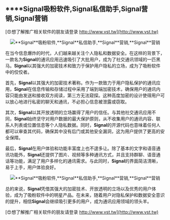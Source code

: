 ## ****Signal**吸粉软件,**Signal**私信助手,**Signal**营销,**Signal**营销**

[😍想了解推广相关软件的朋友请登录 http://www.vst.tw](http://www.vst.tw)

 <center><img src="https://vst.tw/MP4/tuiguang/png/0.png" alt="**Signal**吸粉软件,**Signal**私信助手,**Signal**营销,**Signal**营销"></center>

在当今信息爆炸的时代，人们越来越关注个人隐私和数据安全。在这样的背景下，一款名为**Signal**的通讯应用迅速吸引了大批用户，成为了社交通讯领域的一匹黑马。**Signal**以其强大的加密技术和致力于保护用户隐私的立场，成为了吸粉软件中的佼佼者。

首先，**Signal**以其强大的加密技术著称。作为一款致力于用户隐私保护的通讯应用，**Signal**在信息传输和存储过程中采用了端到端加密技术，确保用户的通讯内容只能由发送和接收双方阅读，第三方无法窥探。这种高度加密的设计使得用户可以放心地进行私密的聊天和通讯，不必担心信息被泄露或窃取。

其次，**Signal**以其开放透明的立场赢得了用户的信任。与其他社交通讯应用不同，**Signal**始终坚守对用户数据的最大保护原则，从不收集用户的通讯内容、联系人列表或位置信息等个人隐私数据。同时，**Signal**的开源代码也意味着任何人都可以审查其代码，确保其中没有后门或其他安全漏洞，这为用户提供了更高的安全保障。

最后，**Signal**在用户体验和功能丰富度上也不遑多让。除了基本的文字和语音通讯功能外，**Signal**还提供了图片、视频等多种通讯方式，并且支持群聊、语音通话等功能，满足了用户多样化的通讯需求。与此同时，**Signal**的界面简洁清晰，易于上手，用户体验良好。

 <center><img src="https://vst.tw/MP4/tuiguang/png/5.png" alt="**Signal**吸粉软件,**Signal**私信助手,**Signal**营销,**Signal**营销"></center>

总的来说，**Signal**凭借其强大的加密技术、开放透明的立场以及优秀的用户体验，成为了吸粉软件中的明星产品。在未来，随着用户对隐私保护和数据安全意识的提升，相信**Signal**会继续吸引更多的用户，成为通讯应用领域的领头羊。

[😍想了解推广相关软件的朋友请登录 http://www.vst.tw](http://www.vst.tw)



